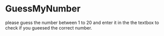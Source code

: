 # GuessMyNumber

please guess the number between 1 to 20 and enter it in the the textbox to check if you gueesed the correct number. 

